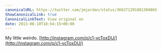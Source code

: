 ```yaml
---
canonicalURL: https://twitter.com/jmjordan/status/366271291881304065
ShowCanonicalLink: true
CanonicalLinkText: View original on
date: 2013-08-10T18:54:15+00:00
---
```

My little weirdo. [http://instagram.com/p/c1-vcToxDU/](http://instagram.com/p/c1-vcToxDU/)